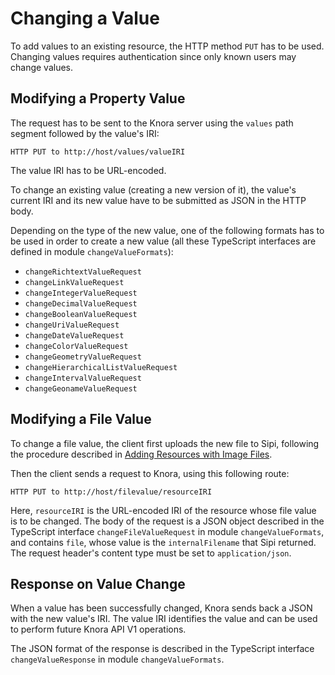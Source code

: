 <!---
Copyright © 2015-2021 the contributors (see Contributors.md).

This file is part of DSP — DaSCH Service Platform.

DSP is free software: you can redistribute it and/or modify
it under the terms of the GNU Affero General Public License as published
by the Free Software Foundation, either version 3 of the License, or
(at your option) any later version.

DSP is distributed in the hope that it will be useful,
but WITHOUT ANY WARRANTY; without even the implied warranty of
MERCHANTABILITY or FITNESS FOR A PARTICULAR PURPOSE.  See the
GNU Affero General Public License for more details.

You should have received a copy of the GNU Affero General Public
License along with DSP. If not, see <http://www.gnu.org/licenses/>.
-->

# Changing a Value

To add values to an existing resource, the HTTP method `PUT`
has to be used. Changing values requires authentication since only known
users may change values.

## Modifying a Property Value

The request has to be sent to the Knora server using the `values` path
segment followed by the value's IRI:

```
HTTP PUT to http://host/values/valueIRI
```

The value IRI has to be URL-encoded.

To change an existing value (creating a new version of it), the
value's current IRI and its new value have to be submitted as JSON in
the HTTP body.

Depending on the type of the new value, one of the following formats
has to be used in order to create a new value (all these TypeScript interfaces are defined in module `changeValueFormats`):
    
* `changeRichtextValueRequest`
* `changeLinkValueRequest`
* `changeIntegerValueRequest`
* `changeDecimalValueRequest`
* `changeBooleanValueRequest`
* `changeUriValueRequest`
* `changeDateValueRequest`
* `changeColorValueRequest`
* `changeGeometryValueRequest`
* `changeHierarchicalListValueRequest`
* `changeIntervalValueRequest`
* `changeGeonameValueRequest`

## Modifying a File Value

To change a file value, the client first uploads the new file to
Sipi, following the procedure described in
[Adding Resources with Image Files](adding-resources.md#adding-resources-with-image-files).

Then the client sends a request to Knora, using this following route:

```
HTTP PUT to http://host/filevalue/resourceIRI
```

Here, `resourceIRI` is the URL-encoded IRI of the resource whose file value is
to be changed. The body of the request is a JSON object described in the TypeScript
interface `changeFileValueRequest` in module `changeValueFormats`, and contains
`file`, whose value is the `internalFilename` that Sipi returned. The request header's
content type must be set to `application/json`.

## Response on Value Change

When a value has been successfully changed, Knora sends back a JSON with
the new value's IRI. The value IRI identifies the value and can be used
to perform future Knora API V1 operations.

The JSON format of the response is described in the TypeScript interface
`changeValueResponse` in module `changeValueFormats`.

